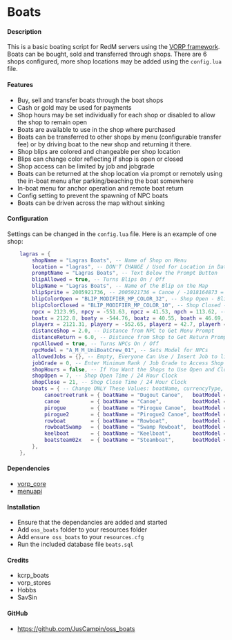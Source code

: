 # Boats

#### Description
This is a basic boating script for RedM servers using the [VORP framework](https://github.com/VORPCORE). Boats can be bought, sold and transferred through shops. There are 6 shops configured, more shop locations may be added using the `config.lua` file.

#### Features
- Buy, sell and transfer boats through the boat shops
- Cash or gold may be used for payments
- Shop hours may be set individually for each shop or disabled to allow the shop to remain open
- Boats are available to use in the shop where purchased
- Boats can be transferred to other shops by menu (configurable transfer fee) or by driving boat to the new shop and returning it there.
- Shop blips are colored and changeable per shop location
- Blips can change color reflecting if shop is open or closed
- Shop access can be limited by job and jobgrade
- Boats can be returned at the shop location via prompt or remotely using the in-boat menu after parking/beaching the boat somewhere
- In-boat menu for anchor operation and remote boat return
- Config setting to prevent the spawning of NPC boats
- Boats can be driven across the map without sinking

#### Configuration
Settings can be changed in the `config.lua` file. Here is an example of one shop:
```lua
    lagras = {
        shopName = "Lagras Boats", -- Name of Shop on Menu
        location = "lagras", -- DON'T CHANGE / Used for Location in Database
        promptName = "Lagras Boats", -- Text Below the Prompt Button
        blipAllowed = true, -- Turns Blips On / Off
        blipName = "Lagras Boats", -- Name of the Blip on the Map
        blipSprite = 2005921736, -- 2005921736 = Canoe / -1018164873 = Tugboat
        blipColorOpen = "BLIP_MODIFIER_MP_COLOR_32", -- Shop Open - Blip Colors Shown Below
        blipColorClosed = "BLIP_MODIFIER_MP_COLOR_10", -- Shop Closed - Blip Colors Shown Below
        npcx = 2123.95, npcy = -551.63, npcz = 41.53, npch = 113.62, -- Blip and NPC Positions
        boatx = 2122.8, boaty = -544.76, boatz = 40.55, boath = 46.69, -- Boat Spawn and Return Positions
        playerx = 2121.31, playery = -552.65, playerz = 42.7, playerh = 316.34, -- Player Return Teleport Position
        distanceShop = 2.0, -- Distance from NPC to Get Menu Prompt
        distanceReturn = 6.0, -- Distance from Shop to Get Return Prompt
        npcAllowed = true, -- Turns NPCs On / Off
        npcModel = "A_M_M_UniBoatCrew_01", -- Sets Model for NPCs
        allowedJobs = {}, -- Empty, Everyone Can Use / Insert Job to limit access - ex. "police"
        jobGrade = 0, -- Enter Minimum Rank / Job Grade to Access Shop
        shopHours = false, -- If You Want the Shops to Use Open and Closed Hours
        shopOpen = 7, -- Shop Open Time / 24 Hour Clock
        shopClose = 21, -- Shop Close Time / 24 Hour Clock
        boats = { -- Change ONLY These Values: boatName, currencyType, buyPrice, sellPrice and transferPrice
            canoetreetrunk = { boatName = "Dugout Canoe",   boatModel = "canoetreetrunk", currencyType = "cash", buyPrice = 25,   sellPrice = 15,  transferPrice = 5  },
            canoe          = { boatName = "Canoe",          boatModel = "canoe",          currencyType = "cash", buyPrice = 40,   sellPrice = 25,  transferPrice = 5  },
            pirogue        = { boatName = "Pirogue Canoe",  boatModel = "pirogue",        currencyType = "cash", buyPrice = 50,   sellPrice = 30,  transferPrice = 5  },
            pirogue2       = { boatName = "Pirogue2 Canoe", boatModel = "pirogue2",       currencyType = "cash", buyPrice = 50,   sellPrice = 30,  transferPrice = 5  },
            rowboat        = { boatName = "Rowboat",        boatModel = "rowboat",        currencyType = "cash", buyPrice = 100,  sellPrice = 70,  transferPrice = 10 },
            rowboatSwamp   = { boatName = "Swamp Rowboat",  boatModel = "rowboatSwamp",   currencyType = "cash", buyPrice = 100,  sellPrice = 70,  transferPrice = 10 },
            keelboat       = { boatName = "Keelboat",       boatModel = "keelboat",       currencyType = "cash", buyPrice = 800,  sellPrice = 600, transferPrice = 20 },
            boatsteam02x   = { boatName = "Steamboat",      boatModel = "boatsteam02x",   currencyType = "cash", buyPrice = 1200, sellPrice = 900, transferPrice = 20 },
        },
    },
```

#### Dependencies
- [vorp_core](https://github.com/VORPCORE/vorp-core-lua)
- [menuapi](https://github.com/outsider31000/menuapi)

#### Installation
- Ensure that the dependancies are added and started
- Add `oss_boats` folder to your resources folder
- Add `ensure oss_boats` to your `resources.cfg`
- Run the included database file `boats.sql`

#### Credits
- kcrp_boats
- vorp_stores
- Hobbs
- SavSin

#### GitHub
- https://github.com/JusCampin/oss_boats